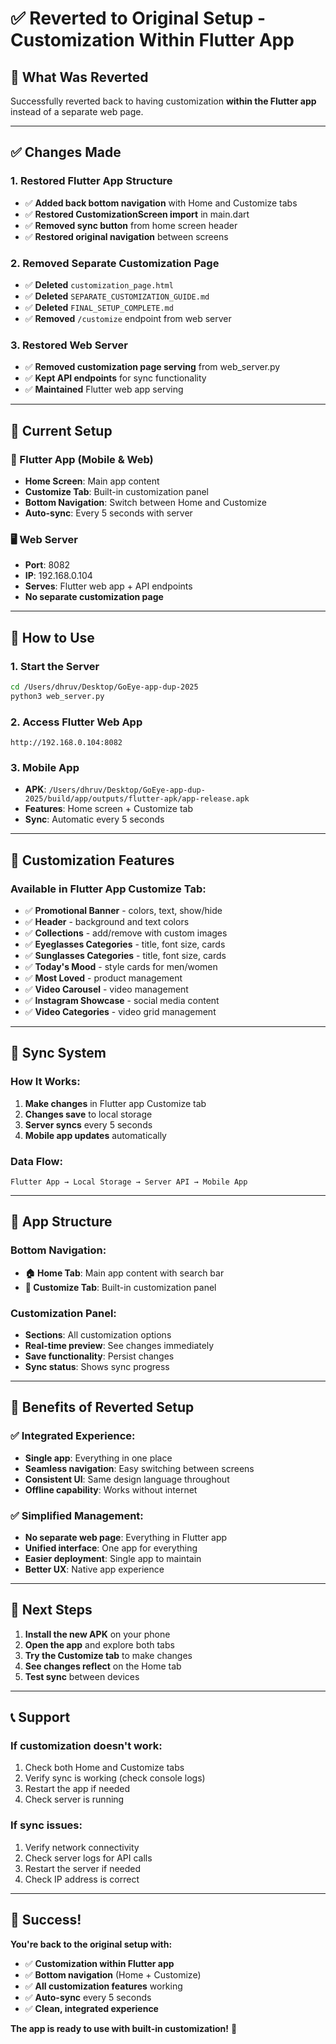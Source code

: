 # ✅ **Reverted to Original Setup - Customization Within Flutter App**

## 🔄 **What Was Reverted**

Successfully reverted back to having customization **within the Flutter app** instead of a separate web page.

---

## ✅ **Changes Made**

### **1. Restored Flutter App Structure**
- ✅ **Added back bottom navigation** with Home and Customize tabs
- ✅ **Restored CustomizationScreen import** in main.dart
- ✅ **Removed sync button** from home screen header
- ✅ **Restored original navigation** between screens

### **2. Removed Separate Customization Page**
- ✅ **Deleted** `customization_page.html`
- ✅ **Deleted** `SEPARATE_CUSTOMIZATION_GUIDE.md`
- ✅ **Deleted** `FINAL_SETUP_COMPLETE.md`
- ✅ **Removed** `/customize` endpoint from web server

### **3. Restored Web Server**
- ✅ **Removed customization page serving** from web_server.py
- ✅ **Kept API endpoints** for sync functionality
- ✅ **Maintained** Flutter web app serving

---

## 🎯 **Current Setup**

### **📱 Flutter App (Mobile & Web)**
- **Home Screen**: Main app content
- **Customize Tab**: Built-in customization panel
- **Bottom Navigation**: Switch between Home and Customize
- **Auto-sync**: Every 5 seconds with server

### **🖥️ Web Server**
- **Port**: 8082
- **IP**: 192.168.0.104
- **Serves**: Flutter web app + API endpoints
- **No separate customization page**

---

## 🚀 **How to Use**

### **1. Start the Server**
```bash
cd /Users/dhruv/Desktop/GoEye-app-dup-2025
python3 web_server.py
```

### **2. Access Flutter Web App**
```
http://192.168.0.104:8082
```

### **3. Mobile App**
- **APK**: `/Users/dhruv/Desktop/GoEye-app-dup-2025/build/app/outputs/flutter-apk/app-release.apk`
- **Features**: Home screen + Customize tab
- **Sync**: Automatic every 5 seconds

---

## 🎨 **Customization Features**

### **Available in Flutter App Customize Tab**:
- ✅ **Promotional Banner** - colors, text, show/hide
- ✅ **Header** - background and text colors
- ✅ **Collections** - add/remove with custom images
- ✅ **Eyeglasses Categories** - title, font size, cards
- ✅ **Sunglasses Categories** - title, font size, cards
- ✅ **Today's Mood** - style cards for men/women
- ✅ **Most Loved** - product management
- ✅ **Video Carousel** - video management
- ✅ **Instagram Showcase** - social media content
- ✅ **Video Categories** - video grid management

---

## 🔄 **Sync System**

### **How It Works**:
1. **Make changes** in Flutter app Customize tab
2. **Changes save** to local storage
3. **Server syncs** every 5 seconds
4. **Mobile app updates** automatically

### **Data Flow**:
```
Flutter App → Local Storage → Server API → Mobile App
```

---

## 📱 **App Structure**

### **Bottom Navigation**:
- **🏠 Home Tab**: Main app content with search bar
- **🎨 Customize Tab**: Built-in customization panel

### **Customization Panel**:
- **Sections**: All customization options
- **Real-time preview**: See changes immediately
- **Save functionality**: Persist changes
- **Sync status**: Shows sync progress

---

## 🎉 **Benefits of Reverted Setup**

### **✅ Integrated Experience**:
- **Single app**: Everything in one place
- **Seamless navigation**: Easy switching between screens
- **Consistent UI**: Same design language throughout
- **Offline capability**: Works without internet

### **✅ Simplified Management**:
- **No separate web page**: Everything in Flutter app
- **Unified interface**: One app for everything
- **Easier deployment**: Single app to maintain
- **Better UX**: Native app experience

---

## 🚀 **Next Steps**

1. **Install the new APK** on your phone
2. **Open the app** and explore both tabs
3. **Try the Customize tab** to make changes
4. **See changes reflect** on the Home tab
5. **Test sync** between devices

---

## 📞 **Support**

### **If customization doesn't work**:
1. Check both Home and Customize tabs
2. Verify sync is working (check console logs)
3. Restart the app if needed
4. Check server is running

### **If sync issues**:
1. Verify network connectivity
2. Check server logs for API calls
3. Restart the server if needed
4. Check IP address is correct

---

## 🎯 **Success!**

**You're back to the original setup with:**

- ✅ **Customization within Flutter app**
- ✅ **Bottom navigation** (Home + Customize)
- ✅ **All customization features** working
- ✅ **Auto-sync** every 5 seconds
- ✅ **Clean, integrated experience**

**The app is ready to use with built-in customization!** 🎉
